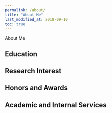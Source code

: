 ```yaml
---
permalink: /about/
title: "About Me"
last_modified_at: 2018-09-10
toc: true
---
```


About Me

## Education

## Research Interest

## Honors and Awards

## Academic and Internal Services